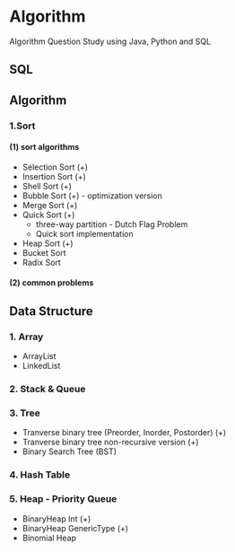 # Algorithm

Algorithm Question Study using Java, Python and SQL

## SQL

## Algorithm
### 1.Sort
#### (1) sort algorithms
- Selection Sort (+)
- Insertion Sort (+)
- Shell Sort (+)
- Bubble Sort (+) - optimization version
- Merge Sort (+)
- Quick Sort (+)
  + three-way partition - Dutch Flag Problem
  + Quick sort implementation
- Heap Sort (+)
- Bucket Sort
- Radix Sort

#### (2) common problems

## Data Structure

### 1. Array
- ArrayList
- LinkedList

### 2. Stack & Queue

### 3. Tree
- Tranverse binary tree (Preorder, Inorder, Postorder) (+)
- Tranverse binary tree non-recursive version (+)
- Binary Search Tree (BST) 

### 4. Hash Table

### 5. Heap - Priority Queue
- BinaryHeap Int (+)
- BinaryHeap GenericType (+)
- Binomial Heap
 

